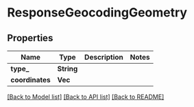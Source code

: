 # ResponseGeocodingGeometry

## Properties
Name | Type | Description | Notes
------------ | ------------- | ------------- | -------------
**type_** | **String** |  | 
**coordinates** | **Vec<f64>** |  | 

[[Back to Model list]](../README.md#documentation-for-models) [[Back to API list]](../README.md#documentation-for-api-endpoints) [[Back to README]](../README.md)


